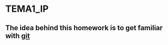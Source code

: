 # TEMA1_IP

## The idea behind this homework is to get familiar with [git](https://education.github.com/git-cheat-sheet-education.pdf)
